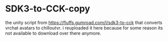 # SDK3-to-CCK-copy
the unity script from https://fluffs.gumroad.com/l/sdk3-to-cck that converts vrchat avatars to chilloutvr. i reuploaded it here because for some reason its not available to download over there anymore.
